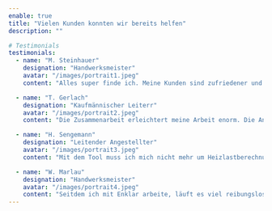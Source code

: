 ```yaml
---
enable: true
title: "Vielen Kunden konnten wir bereits helfen"
description: ""

# Testimonials
testimonials:
  - name: "M. Steinhauer"
    designation: "Handwerksmeister"
    avatar: "/images/portrait1.jpeg"
    content: "Alles super finde ich. Meine Kunden sind zufriedener und ich kann mehr Aufträge annehmen."

  - name: "T. Gerlach"
    designation: "Kaufmännischer Leiterr"
    avatar: "/images/portrait2.jpeg"
    content: "Die Zusammenarbeit erleichtert meine Arbeit enorm. Die Anträge sind schneller bearbeitet, und meine Kunden freuen sich über die zügige Abwicklung. Einfach klasse!"

  - name: "H. Sengemann"
    designation: "Leitender Angestellter"
    avatar: "/images/portrait3.jpeg"
    content: "Mit dem Tool muss ich mich nicht mehr um Heizlastberechnung und Förderanträge kümmern. Meine Kunden sind auch happy über die digitalte Abreitsweise."

  - name: "W. Marlau"
    designation: "Handwerksmeister"
    avatar: "/images/portrait4.jpeg"
    content: "Seitdem ich mit Enklar arbeite, läuft es viel reibungsloser. Die Zeitersparnis ist sehr gut und meine Kunden schätzen die schnelle Bearbeitung. So kommt man schneller voran."
---
```

